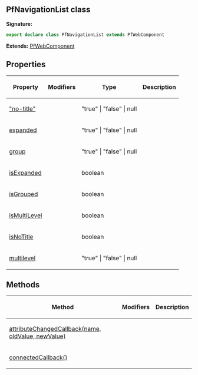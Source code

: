 ## PfNavigationList class

**Signature:**

```typescript
export declare class PfNavigationList extends PfWebComponent 
```
**Extends:** [PfWebComponent](./pfwebcomponent)

## Properties

<table><thead><tr><th>

Property


</th><th>

Modifiers


</th><th>

Type


</th><th>

Description


</th></tr></thead>
<tbody><tr><td>

["no-title"](./_no-title_)


</td><td>


</td><td>

"true" \| "false" \| null


</td><td>


</td></tr>
<tr><td>

[expanded](./expanded)


</td><td>


</td><td>

"true" \| "false" \| null


</td><td>


</td></tr>
<tr><td>

[group](./group)


</td><td>


</td><td>

"true" \| "false" \| null


</td><td>


</td></tr>
<tr><td>

[isExpanded](./isexpanded)


</td><td>


</td><td>

boolean


</td><td>


</td></tr>
<tr><td>

[isGrouped](./isgrouped)


</td><td>


</td><td>

boolean


</td><td>


</td></tr>
<tr><td>

[isMultiLevel](./ismultilevel)


</td><td>


</td><td>

boolean


</td><td>


</td></tr>
<tr><td>

[isNoTitle](./isnotitle)


</td><td>


</td><td>

boolean


</td><td>


</td></tr>
<tr><td>

[multilevel](./multilevel)


</td><td>


</td><td>

"true" \| "false" \| null


</td><td>


</td></tr>
</tbody></table>

## Methods

<table><thead><tr><th>

Method


</th><th>

Modifiers


</th><th>

Description


</th></tr></thead>
<tbody><tr><td>

[attributeChangedCallback(name, oldValue, newValue)](./attributechangedcallback)


</td><td>


</td><td>


</td></tr>
<tr><td>

[connectedCallback()](./connectedcallback)


</td><td>


</td><td>


</td></tr>
</tbody></table>
